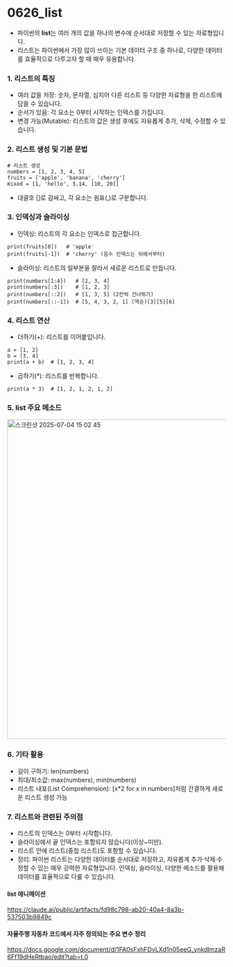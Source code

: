 # 0626_list

- 파이썬의 **list**는 여러 개의 값을 하나의 변수에 순서대로 저장할 수 있는 자료형입니다.
- 리스트는 파이썬에서 가장 많이 쓰이는 기본 데이터 구조 중 하나로, 다양한 데이터를 효율적으로 다루고자 할 때 매우 유용합니다.


### 1. 리스트의 특징
- 여러 값을 저장: 숫자, 문자열, 심지어 다른 리스트 등 다양한 자료형을 한 리스트에 담을 수 있습니다.
- 순서가 있음: 각 요소는 0부터 시작하는 인덱스를 가집니다.
- 변경 가능(Mutable): 리스트의 값은 생성 후에도 자유롭게 추가, 삭제, 수정할 수 있습니다.


### 2. 리스트 생성 및 기본 문법
```
# 리스트 생성
numbers = [1, 2, 3, 4, 5]
fruits = ['apple', 'banana', 'cherry']
mixed = [1, 'hello', 3.14, [10, 20]]
```
- 대괄호 []로 감싸고, 각 요소는 쉼표(,)로 구분합니다.

### 3. 인덱싱과 슬라이싱
- 인덱싱: 리스트의 각 요소는 인덱스로 접근합니다.
```
print(fruits[0])   # 'apple'
print(fruits[-1])  # 'cherry' (음수 인덱스는 뒤에서부터)
```

- 슬라이싱: 리스트의 일부분을 잘라서 새로운 리스트로 만듭니다.
```
print(numbers[1:4])   # [2, 3, 4]
print(numbers[:3])    # [1, 2, 3]
print(numbers[::2])   # [1, 3, 5] (2칸씩 건너뛰기)
print(numbers[::-1])  # [5, 4, 3, 2, 1] (역순)[3][5][6]
```

### 4. 리스트 연산
- 더하기(+): 리스트를 이어붙입니다.
```
a = [1, 2]
b = [3, 4]
print(a + b)  # [1, 2, 3, 4]
```

- 곱하기(*): 리스트를 반복합니다.
```
print(a * 3)  # [1, 2, 1, 2, 1, 2]
```

### 5. list 주요 메소드
<img width="737" alt="스크린샷 2025-07-04 15 02 45" src="https://github.com/user-attachments/assets/61198625-96f2-4547-8455-700d2c1349a6" />

### 6. 기타 활용
- 길이 구하기: len(numbers)
- 최대/최소값: max(numbers), min(numbers)
- 리스트 내포(List Comprehension): [x*2 for x in numbers]처럼 간결하게 새로운 리스트 생성 가능
  
### 7. 리스트와 관련된 주의점
- 리스트의 인덱스는 0부터 시작합니다.
- 슬라이싱에서 끝 인덱스는 포함되지 않습니다(이상~미만).
- 리스트 안에 리스트(중첩 리스트)도 포함할 수 있습니다.
- 정리: 파이썬 리스트는 다양한 데이터를 순서대로 저장하고, 자유롭게 추가·삭제·수정할 수 있는 매우 강력한 자료형입니다. 인덱싱, 슬라이싱, 다양한 메소드를 활용해 데이터를 효율적으로 다룰 수 있습니다.

#### list 애니메이션
https://claude.ai/public/artifacts/fd98c798-ab20-40a4-8a3b-537503b9849c

#### 자율주행 자동차 코드에서 자주 정의되는 주요 변수 정리
https://docs.google.com/document/d/1FA0sFxhFDvLXd1n05eeG_ynkdImzaR6Ff19dHeRtbao/edit?tab=t.0
